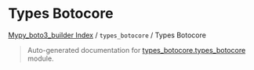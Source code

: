 # Types Botocore

[Mypy_boto3_builder Index](../../README.md#mypy_boto3_builder-index) /
`types_botocore` /
Types Botocore

> Auto-generated documentation for [types_botocore.types_botocore](https://github.com/youtype/mypy_boto3_builder/blob/main/types_botocore/types_botocore/__init__.py) module.
